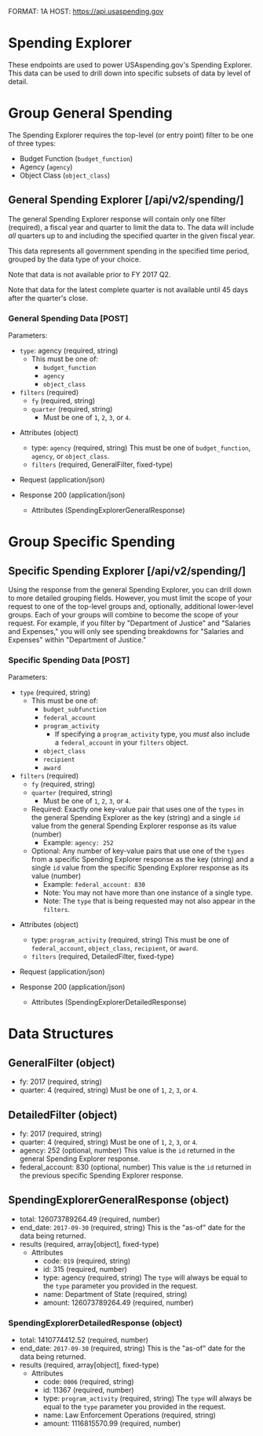 FORMAT: 1A
HOST: https://api.usaspending.gov

# Spending Explorer

These endpoints are used to power USAspending.gov's Spending Explorer. This data can be used to drill down into specific subsets of data by level of detail.

# Group General Spending

The Spending Explorer requires the top-level (or entry point) filter to be one of three types:

* Budget Function (`budget_function`)
* Agency (`agency`)
* Object Class (`object_class`)

## General Spending Explorer [/api/v2/spending/]

The general Spending Explorer response will contain only one filter (required), a fiscal year and quarter to limit the data to. The data will include _all_ quarters up to and including the specified quarter in the given fiscal year.

This data represents all government spending in the specified time period, grouped by the data type of your choice.

Note that data is not available prior to FY 2017 Q2.

Note that data for the latest complete quarter is not available until 45 days after the quarter's close.

### General Spending Data [POST]

Parameters: 
* `type`: agency (required, string)
    * This must be one of:
        * `budget_function`
        * `agency`
        * `object_class`
* `filters` (required)
    * `fy` (required, string)
    * `quarter` (required, string)
        * Must be one of `1`, `2`, `3`, or `4`.

+ Attributes (object)
    + type: `agency` (required, string)
        This must be one of `budget_function`, `agency`, or `object_class`.
    + `filters` (required, GeneralFilter, fixed-type)

+ Request (application/json)

+ Response 200 (application/json)

    + Attributes (SpendingExplorerGeneralResponse)
        

# Group Specific Spending

## Specific Spending Explorer [/api/v2/spending/]

Using the response from the general Spending Explorer, you can drill down to more detailed grouping fields. However, you must limit the scope of your request to one of the top-level groups and, optionally, additional lower-level groups. Each of your groups will combine to become the scope of your request. For example, if you filter by "Department of Justice" and "Salaries and Expenses," you will only see spending breakdowns for "Salaries and Expenses" within "Department of Justice."

### Specific Spending Data [POST]

Parameters: 
* `type` (required, string)
    * This must be one of:
        * `budget_subfunction`
        * `federal_account`
        * `program_activity`
            * If specifying a `program_activity` type, you *must* also include a `federal_account` in your `filters` object.
        * `object_class`
        * `recipient`
        * `award`
* `filters` (required)
    * `fy` (required, string)
    * `quarter` (required, string)
        * Must be one of `1`, `2`, `3`, or `4`.
    * Required: Exactly one key-value pair that uses one of the `types` in the general Spending Explorer as the key (string) and a single `id` value from the general Spending Explorer response as its value (number)
        * Example: `agency: 252`
    * Optional: Any number of key-value pairs that use one of the `types` from a specific Spending Explorer response as the key (string) and a single `id` value from the specific Spending Explorer response as its value (number)
        * Example: `federal_account: 830`
        * Note: You may not have more than one instance of a single type.
        * Note: The `type` that is being requested may not also appear in the `filters`.

+ Attributes (object)
    + type: `program_activity` (required, string)
        This must be one of `federal_account`, `object_class`, `recipient`, or `award`.
    + `filters` (required, DetailedFilter, fixed-type)

+ Request (application/json)

+ Response 200 (application/json)

    + Attributes (SpendingExplorerDetailedResponse)

# Data Structures

## GeneralFilter (object)
+ fy: 2017 (required, string)
+ quarter: 4 (required, string)
    Must be one of `1`, `2`, `3`, or `4`.

## DetailedFilter (object)
+ fy: 2017 (required, string)
+ quarter: 4 (required, string)
    Must be one of `1`, `2`, `3`, or `4`.
+ agency: 252 (optional, number)
    This value is the `id` returned in the general Spending Explorer response.
+ federal_account: 830 (optional, number)
    This value is the `id` returned in the previous specific Spending Explorer response.


## SpendingExplorerGeneralResponse (object)
+ total: 126073789264.49 (required, number)
+ end_date: `2017-09-30` (required, string)
    This is the "as-of" date for the data being returned.
+ results (required, array[object], fixed-type)
    + Attributes
        + code: `019` (required, string)
        + id: 315 (required, number)
        + type: agency (required, string)
            The `type` will always be equal to the `type` parameter you provided in the request.
        + name: Department of State (required, string)
        + amount: 126073789264.49 (required, number)

### SpendingExplorerDetailedResponse (object)
+ total: 1410774412.52 (required, number)
+ end_date: `2017-09-30` (required, string)
    This is the "as-of" date for the data being returned.
+ results (required, array[object], fixed-type)
    + Attributes
        + code: `0006` (required, string)
        + id: 11367 (required, number)
        + type: `program_activity` (required, string)
            The `type` will always be equal to the `type` parameter you provided in the request.
        + name: Law Enforcement Operations (required, string)
        + amount: 1116815570.99 (required, number)
